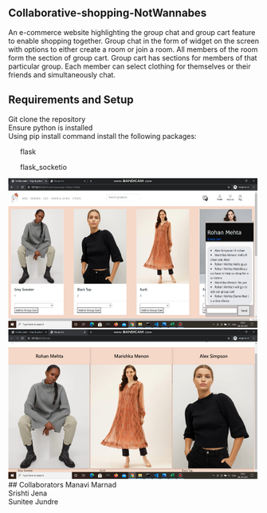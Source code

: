 ## Collaborative-shopping-NotWannabes
An e-commerce website highlighting the group chat and group cart feature to enable shopping together.
Group chat in the form of widget on the screen with options to either create a room or join a room. All members of the room form the section of group cart.
Group cart has sections for members of that particular group.
Each member can select clothing for themselves or their friends and simultaneously chat.
## Requirements and Setup
Git clone the repository<br>
Ensure python is installed<br>
Using pip install command install the following packages:<br>
<ul>flask</ul>
<ul>flask_socketio</ul>


<img class="a" src="/static/group chat.png" height="300" width="500"> 
<img class="a" src="/static/cart.png" height="300" width="500">
<br>
## Collaborators
Manavi Marnad <br>
Srishti Jena <br>
Sunitee Jundre <br>

